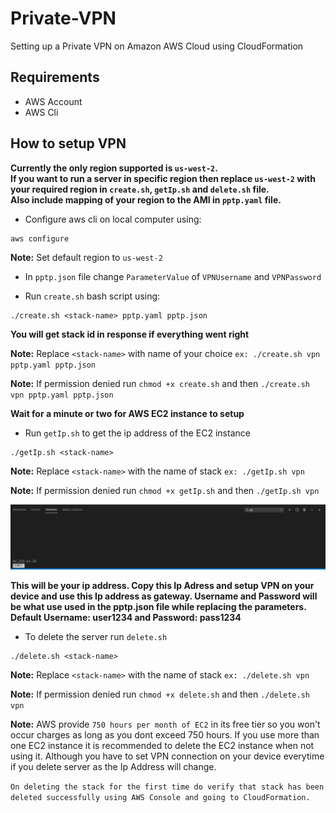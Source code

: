 # Private-VPN

Setting up a Private VPN on Amazon AWS Cloud using CloudFormation

## Requirements

- AWS Account
- AWS Cli

## How to setup VPN

**Currently the only region supported is `us-west-2`.
<br>If you want to run a server in specific region then replace `us-west-2` with your required region in `create.sh`, `getIp.sh` and `delete.sh` file.
<br>Also include mapping of your region to the AMI in `pptp.yaml` file.**

- Configure aws cli on local computer using:

```
aws configure
```

**Note:** Set default region to `us-west-2`

- In `pptp.json` file change `ParameterValue` of `VPNUsername` and `VPNPassword`

* Run `create.sh` bash script using:

```
./create.sh <stack-name> pptp.yaml pptp.json
```

**You will get stack id in response if everything went right**

**Note:** Replace `<stack-name>` with name of your choice `ex: ./create.sh vpn pptp.yaml pptp.json`

**Note:** If permission denied run `chmod +x create.sh` and then `./create.sh vpn pptp.yaml pptp.json`

**Wait for a minute or two for AWS EC2 instance to setup**

- Run `getIp.sh` to get the ip address of the EC2 instance

```
./getIp.sh <stack-name>
```

**Note:** Replace `<stack-name>` with the name of stack `ex: ./getIp.sh vpn`

**Note:** If permission denied run `chmod +x getIp.sh` and then `./getIp.sh vpn`

![result](./images/ip.png)

**This will be your ip address. Copy this Ip Adress and setup VPN on your device and use this Ip address as gateway. Username and Password will be what use used in the pptp.json file while replacing the parameters.**
**<br>Default Username: user1234 and Password: pass1234**

- To delete the server run `delete.sh`

```
./delete.sh <stack-name>
```

**Note:** Replace `<stack-name>` with the name of stack `ex: ./delete.sh vpn`

**Note:** If permission denied run `chmod +x delete.sh` and then `./delete.sh vpn`

**Note:** AWS provide `750 hours per month of EC2` in its free tier so you won't occur charges as long as you dont exceed 750 hours. If you use more than one EC2 instance it is recommended to delete the EC2 instance when not using it. Although you have to set VPN connection on your device everytime if you delete server as the Ip Address will change.

`On deleting the stack for the first time do verify that stack has been deleted successfully using AWS Console and going to CloudFormation.`
